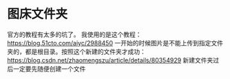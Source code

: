 # 图床文件夹
官方的教程有太多的坑了。
我使用的是这个教程：https://blog.51cto.com/aiyc/2988450
一开始的时候图片是不能上传到指定文件夹的，都是根目录。按照这个新建的文件夹才成功：https://blog.csdn.net/zhaomengszu/article/details/80354929
新建文件夹过后一定要先随便创建一个文件

